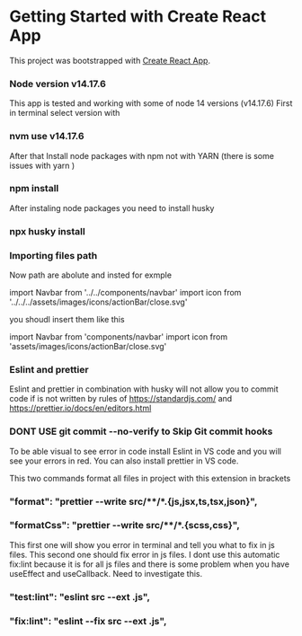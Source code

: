 # Getting Started with Create React App

This project was bootstrapped with [Create React App](https://github.com/facebook/create-react-app).

### Node version v14.17.6

This app is tested and working with some of node 14 versions (v14.17.6)
First in terminal select version with 

### nvm use v14.17.6

After that Install node packages with npm not with YARN (there is some issues with yarn )

### npm install

After instaling node packages you need to install husky

### npx husky install


### Importing files path

Now path are abolute and insted for exmple

import Navbar from '../../components/navbar'
import icon from '../../../assets/images/icons/actionBar/close.svg'

you shoudl insert them like this 

import Navbar from 'components/navbar'
import icon from 'assets/images/icons/actionBar/close.svg'


### Eslint and prettier

Eslint and prettier in combination with husky will not allow you to commit code if is not written by rules of
 https://standardjs.com/ and https://prettier.io/docs/en/editors.html

 ### DONT USE git commit --no-verify to Skip Git commit hooks 

To be able visual to see error in code install Eslint in VS code and you will see your errors in red.
You can also install prettier in VS code.


This two commands format all files in project with this extension in brackets
### "format": "prettier --write src/**/*.{js,jsx,ts,tsx,json}",
### "formatCss": "prettier --write src/**/*.{scss,css}",

This first one will show you error in terminal and tell you what to fix in js files.
This second one should fix error in js files.
I dont use this automatic fix:lint because it is for all js files and there is some problem when you have useEffect and useCallback. Need to investigate this. 
### "test:lint": "eslint src --ext .js",
### "fix:lint": "eslint --fix src --ext .js",